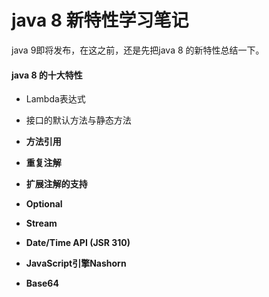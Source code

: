 # java 8 新特性学习笔记

java 9即将发布，在这之前，还是先把java 8 的新特性总结一下。

#### java 8 的十大特性

* Lambda表达式

* 接口的默认方法与静态方法

* **方法引用**

* **重复注解**

* **扩展注解的支持**

* **Optional**

* **Stream**

* **Date/Time API \(JSR 310\)**

* **JavaScript引擎Nashorn**

* **Base64**



